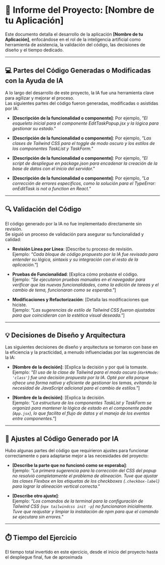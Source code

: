 # 📑 Informe del Proyecto: [Nombre de tu Aplicación]

Este documento detalla el desarrollo de la aplicación **[Nombre de tu Aplicación]**, enfocándose en el rol de la inteligencia artificial como herramienta de asistencia, la validación del código, las decisiones de diseño y el tiempo dedicado.

---

## 💻 Partes del Código Generadas o Modificadas con la Ayuda de IA

A lo largo del desarrollo de este proyecto, la IA fue una herramienta clave para agilizar y mejorar el proceso.  
Las siguientes partes del código fueron generadas, modificadas o asistidas por IA:

- **[Descripción de la funcionalidad o componente]**: Por ejemplo, *"El esqueleto inicial para el componente EditTaskPopup.jsx y la lógica para gestionar su estado."*

- **[Descripción de la funcionalidad o componente]**: Por ejemplo, *"Las clases de Tailwind CSS para el toggle de modo oscuro y los estilos de los componentes TaskList y TaskForm."*

- **[Descripción de la funcionalidad o componente]**: Por ejemplo, *"El script de despliegue en package.json para encadenar la creación de la base de datos con el inicio del servidor."*

- **[Descripción de la funcionalidad o componente]**: Por ejemplo, *"La corrección de errores específicos, como la solución para el TypeError: onEditTask is not a function en React."*

---

## 🔍 Validación del Código

El código generado por la IA no fue implementado directamente sin revisión.  
Se siguió un proceso de validación para asegurar su funcionalidad y calidad:

- **Revisión Línea por Línea**: [Describe tu proceso de revisión.  
  Ejemplo: *"Cada bloque de código propuesto por la IA fue revisado para entender su lógica, sintaxis y su integración con el resto de la aplicación."*]

- **Pruebas de Funcionalidad**: [Explica cómo probaste el código.  
  Ejemplo: *"Se ejecutaron pruebas manuales en el navegador para verificar que las nuevas funcionalidades, como la edición de tareas y el cambio de tema, funcionaran como se esperaba."*]

- **Modificaciones y Refactorización**: [Detalla las modificaciones que hiciste.  
  Ejemplo: *"Las sugerencias de estilo de Tailwind CSS fueron ajustadas para que coincidieran con la estética visual deseada."*]

---

## 💡 Decisiones de Diseño y Arquitectura

Las siguientes decisiones de diseño y arquitectura se tomaron con base en la eficiencia y la practicidad, a menudo influenciadas por las sugerencias de la IA:

- **[Nombre de la decisión]**: [Explica la decisión y por qué la tomaste.  
  Ejemplo: *"El uso de la clase de Tailwind para el modo oscuro (`darkMode: 'class'`) fue una decisión propuesta por la IA. Opté por ella porque ofrece una forma nativa y eficiente de gestionar los temas, evitando la necesidad de JavaScript adicional para el cambio de estilos."*]

- **[Nombre de la decisión]**: [Explica la decisión.  
  Ejemplo: *"La estructura de los componentes TaskList y TaskForm se organizó para mantener la lógica de estado en el componente padre (`App.jsx`), lo que facilita el flujo de datos y el manejo de los eventos entre componentes."*]

---

## 🐞 Ajustes al Código Generado por IA

Hubo algunas partes del código que requirieron ajustes para funcionar correctamente o para adaptarse mejor a las necesidades del proyecto:

- **[Describe la parte que no funcionó como se esperaba]**:  
  Ejemplo: *"La primera sugerencia para la corrección del CSS del popup no resolvió completamente el problema de alineación. Tuve que ajustar las clases Flexbox en las etiquetas de los checkboxes (`.checkbox-label`) para lograr la alineación vertical correcta."*

- **[Describe otro ajuste]**:  
  Ejemplo: *"Los comandos de la terminal para la configuración de Tailwind CSS (`npx tailwindcss init -p`) no funcionaron inicialmente. Tuve que reajustar y limpiar la instalación de npm para que el comando se ejecutara sin errores."*

---

## ⏱️ Tiempo del Ejercicio

El tiempo total invertido en este ejercicio, desde el inicio del proyecto hasta el despliegue final, fue de aproximada

